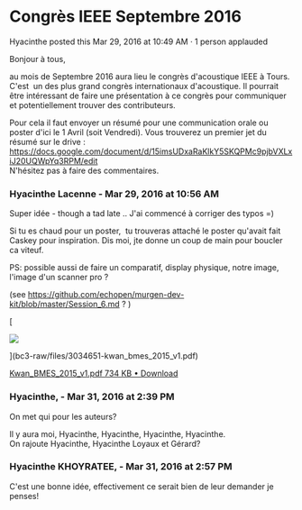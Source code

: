 #  Congrès IEEE Septembre 2016

Hyacinthe posted this Mar 29, 2016 at 10:49 AM · 1 person applauded

Bonjour à tous,  
  
au mois de Septembre 2016 aura lieu le congrès d'acoustique IEEE à Tours.
C'est  un des plus grand congrès internationaux d'acoustique. Il pourrait être
intéressant de faire une présentation à ce congrès pour communiquer et
potentiellement trouver des contributeurs.  
  
Pour cela il faut envoyer un résumé pour une communication orale ou poster
d'ici le 1 Avril (soit Vendredi). Vous trouverez un premier jet du résumé sur
le drive :  
<https://docs.google.com/document/d/15imsUDxaRaKlkY5SKQPMc9pjbVXLxiJ20UQWpYq3RPM/edit>  
N'hésitez pas à faire des commentaires.

### **Hyacinthe Lacenne** - Mar 29, 2016 at 10:56 AM

Super idée - though a tad late .. J'ai commencé à corriger des typos =)  
  
Si tu es chaud pour un poster,  tu trouveras attaché le poster qu'avait fait
Caskey pour inspiration. Dis moi, jte donne un coup de main pour boucler ca
viteuf.  
  
PS: possible aussi de faire un comparatif, display physique, notre image,
l'image d'un scanner pro ?  
  
(see <https://github.com/echopen/murgen-dev-kit/blob/master/Session_6.md> ? )  

[

![](./../../zz_assets/images/previews/3034651-kwan_bmes_2015_v1.png)

](bc3-raw/files/3034651-kwan_bmes_2015_v1.pdf)

[ Kwan_BMES_2015_v1.pdf  734 KB • Download
](bc3-raw/files/3034651-kwan_bmes_2015_v1.pdf)

### **Hyacinthe,** - Mar 31, 2016 at 2:39 PM

On met qui pour les auteurs?  
  
Il y aura moi, Hyacinthe, Hyacinthe, Hyacinthe, Hyacinthe.  
On rajoute Hyacinthe, Hyacinthe Loyaux et Gérard?

### **Hyacinthe KHOYRATEE,** - Mar 31, 2016 at 2:57 PM

C'est une bonne idée, effectivement ce serait bien de leur demander je penses!

